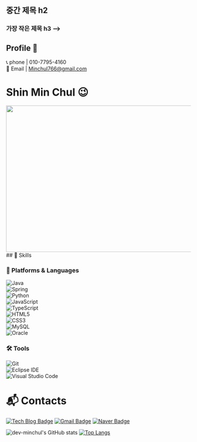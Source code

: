
## 중간 제목 h2
### 가장 작은 제목  h3 -->
## Profile 👋

📞 phone | 010-7795-4160 <br>
🔔 Email | Minchul766@gmail.com

# Shin Min Chul 😉
<a href="https://www.gitanimals.org/en_US?utm_medium=image&utm_source=dev-minchul&utm_content=farm">
<img
  src="https://render.gitanimals.org/farms/dev-minchul"
  width="800"
  height="400"
/>
  
</a>
## 💪 Skills  

### 🧱 Platforms & Languages  
![Java](https://img.shields.io/badge/Java-007396.svg?&style=for-the-badge&logo=Java&logoColor=white)  
![Spring](https://img.shields.io/badge/Spring-6DB33F.svg?&style=for-the-badge&logo=Spring&logoColor=white)  
![Python](https://img.shields.io/badge/Python-3776AB.svg?&style=for-the-badge&logo=Python&logoColor=white)  
![JavaScript](https://img.shields.io/badge/JavaScript-F7DF1E.svg?&style=for-the-badge&logo=JavaScript&logoColor=white)  
![TypeScript](https://img.shields.io/badge/TypeScript-3178C6.svg?&style=for-the-badge&logo=TypeScript&logoColor=white)  
![HTML5](https://img.shields.io/badge/HTML5-E34F26.svg?&style=for-the-badge&logo=HTML5&logoColor=white)  
![CSS3](https://img.shields.io/badge/CSS3-1572B6.svg?&style=for-the-badge&logo=CSS3&logoColor=white)  
![MySQL](https://img.shields.io/badge/MySQL-4479A1.svg?&style=for-the-badge&logo=MySQL&logoColor=white)  
![Oracle](https://img.shields.io/badge/Oracle-F80000.svg?&style=for-the-badge&logo=Oracle&logoColor=white)

### 🛠 Tools  
![Git](https://img.shields.io/badge/Git-F05032.svg?&style=for-the-badge&logo=Git&logoColor=white)  
![Eclipse IDE](https://img.shields.io/badge/Eclipse%20IDE-2C2255.svg?&style=for-the-badge&logo=Eclipse%20IDE&logoColor=white)  
![Visual Studio Code](https://img.shields.io/badge/Visual%20Studio%20Code-007ACC.svg?&style=for-the-badge&logo=Visual%20Studio%20Code&logoColor=white)


 
# :mailbox_with_mail: Contacts
[![Tech Blog Badge](http://img.shields.io/badge/-Tech%20blog-black?style=flat-square&logo=github&link=https://soo-vely-dev.tistory.com/)](https://soo-vely-dev.tistory.com/)
[![Gmail Badge](https://img.shields.io/badge/Gmail-d14836?style=flat-square&logo=Gmail&logoColor=white&link=mailto:minchul766@gmail.com)](mailto:kimsh1691@gmail.com)
[![Naver Badge](https://img.shields.io/badge/Naver-03C75A?style=flat-square&logo=Naver&logoColor=white&link=mailto:leo2533@naver.com)](mailto:rlatngus1691@naver.com)

![dev-minchul's GitHub stats](https://github-readme-stats.vercel.app/api?username=dev-minchul&show_icons=true&theme=radical)
[![Top Langs](https://github-readme-stats.vercel.app/api/top-langs/?username=dev-minchul&layout=donut)](https://github.com/argon4067/github-readme-stats)


<!--
**dev-minchul/dev-minchul** is a ✨ _special_ ✨ repository because its `README.md` (this file) appears on your GitHub profile.

Here are some ideas to get you started:

- 🔭 I’m currently working on ...
- 🌱 I’m currently learning ...
- 👯 I’m looking to collaborate on ...
- 🤔 I’m looking for help with ...
- 💬 Ask me about ...
- 📫 How to reach me: ...
- 😄 Pronouns: ...
- ⚡ Fun fact: ...
-->

